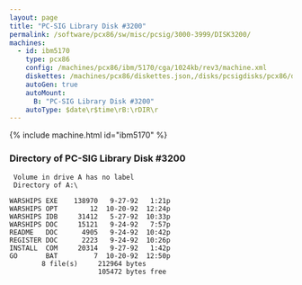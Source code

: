 ```yaml
---
layout: page
title: "PC-SIG Library Disk #3200"
permalink: /software/pcx86/sw/misc/pcsig/3000-3999/DISK3200/
machines:
  - id: ibm5170
    type: pcx86
    config: /machines/pcx86/ibm/5170/cga/1024kb/rev3/machine.xml
    diskettes: /machines/pcx86/diskettes.json,/disks/pcsigdisks/pcx86/diskettes.json
    autoGen: true
    autoMount:
      B: "PC-SIG Library Disk #3200"
    autoType: $date\r$time\rB:\rDIR\r
---
```


{% include machine.html id="ibm5170" %}

### Directory of PC-SIG Library Disk #3200

     Volume in drive A has no label
     Directory of A:\

    WARSHIPS EXE    138970   9-27-92   1:21p
    WARSHIPS OPT        12  10-20-92  12:24p
    WARSHIPS IDB     31412   5-27-92  10:33p
    WARSHIPS DOC     15121   9-24-92   7:57p
    README   DOC      4905   9-24-92  10:42p
    REGISTER DOC      2223   9-24-92  10:26p
    INSTALL  COM     20314   9-27-92   1:42p
    GO       BAT         7  10-20-92  12:50p
            8 file(s)     212964 bytes
                          105472 bytes free
